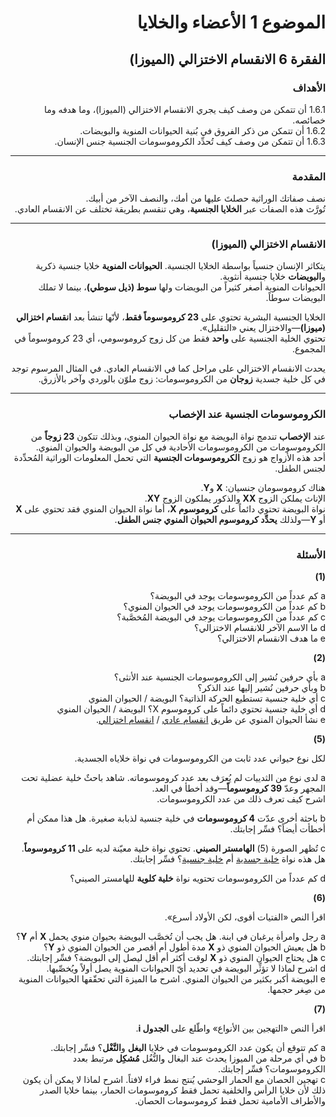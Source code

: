 <div style="text-align: right; direction: rtl;">

<h1>الموضوع 1 الأعضاء والخلايا</h1>

<h2>الفقرة 6 الانقسام الاختزالي (الميوزا)</h2>

<h3>الأهداف</h3>
<p>
1.6.1 أن تتمكن من وصف كيف يجري الانقسام الاختزالي (الميوزا)، وما هدفه وما خصائصه.<br>
1.6.2 أن تتمكن من ذكر الفروق في بُنية الحيوانات المنوية والبويضات.<br>
1.6.3 أن تتمكن من وصف كيف تُحدِّد الكروموسومات الجنسية جنس الإنسان.
</p>

<hr>

<h3>المقدمة</h3>
<p>
نصف صفاتك الوراثية حصلتَ عليها من أمك، والنصف الآخر من أبيك.<br>
تُورَّث هذه الصفات عبر <b>الخلايا الجنسية</b>، وهي تنقسم بطريقة تختلف عن الانقسام العادي.
</p>

<hr>

<h3>الانقسام الاختزالي (الميوزا)</h3>
<p>
يتكاثر الإنسان جنسياً بواسطة الخلايا الجنسية. <b>الحيوانات المنوية</b> خلايا جنسية ذكرية و<b>البويضات</b> خلايا جنسية أنثوية.<br>
الحيوانات المنوية أصغر كثيراً من البويضات ولها <b>سوط (ذيل سوطي)</b>، بينما لا تملك البويضات سوطاً.
</p>

<p>
الخلايا الجنسية البشرية تحتوي على <b>23 كروموسوماً فقط</b>، لأنّها تنشأ بعد <b>انقسام اختزالي (ميوزا)</b>—والاختزال يعني «التقليل».<br>
تحتوي الخلية الجنسية على <b>واحد</b> فقط من كل زوج كروموسومي، أي 23 كروموسوماً في المجموع.
</p>

<p>
يحدث الانقسام الاختزالي على مراحل كما في الانقسام العادي. في المثال المرسوم توجد في كل خلية جسدية <b>زوجان</b> من الكروموسومات: زوج ملوّن بالوردي وآخر بالأزرق.
</p>

<hr>

<h3>الكروموسومات الجنسية عند الإخصاب</h3>
<p>
عند <b>الإخصاب</b> تندمج نواة البويضة مع نواة الحيوان المنوي، وبذلك تتكون <b>23 زوجاً</b> من الكروموسومات من الكروموسومات الأحادية في كل من البويضة والحيوان المنوي.<br>
أحد هذه الأزواج هو زوج <b>الكروموسومات الجنسية</b> التي تحمل المعلومات الوراثية المُحدِّدة لجنس الطفل.
</p>

<p>
هناك كروموسومان جنسيان: <b>X</b> و<b>Y</b>.<br>
الإناث يملكن الزوج <b>XX</b> والذكور يملكون الزوج <b>XY</b>.<br>
نواة البويضة تحتوي دائماً على <b>كروموسوم X</b>، أما نواة الحيوان المنوي فقد تحتوي على <b>X</b> أو <b>Y</b>—ولذلك <b>يحدِّد كروموسوم الحيوان المنوي جنس الطفل</b>.
</p>

<hr>

<h3>الأسئلة</h3>

<p><b>(1)</b></p>
<p>
a كم عدداً من الكروموسومات يوجد في البويضة؟<br>
b كم عدداً من الكروموسومات يوجد في الحيوان المنوي؟<br>
c كم عدداً من الكروموسومات يوجد في البويضة المُخصَّبة؟<br>
d ما الاسم الآخر للانقسام الاختزالي؟<br>
e ما هدف الانقسام الاختزالي؟
</p>

<p><b>(2)</b></p>
<p>
a بأي حرفين نُشير إلى الكروموسومات الجنسية عند الأنثى؟<br>
b وبأي حرفين نُشير إليها عند الذكر؟<br>
c أي خلية جنسية تستطيع الحركة الذاتية؟ البويضة / الحيوان المنوي<br>
d أي خلية جنسية تحتوي دائماً على كروموسوم X؟ البويضة / الحيوان المنوي<br>
e نشأ الحيوان المنوي عن طريق <u>انقسام عادي</u> / <u>انقسام اختزالي</u>.
</p>

<p><b>(5)</b></p>
<p>
لكل نوع حيواني عدد ثابت من الكروموسومات في نواة خلاياه الجسدية.
</p>
<p>
a لدى نوع من الثدييات لم يُعرَف بعد عدد كروموسوماته. شاهد باحثٌ خلية عضلية تحت المجهر وعدّ <b>39 كروموسوماً</b>—وقد أخطأ في العد.<br>
اشرح كيف تعرف ذلك من عدد الكروموسومات.
</p>
<p>
b باحثة أخرى عدّت <b>4 كروموسومات</b> في خلية جنسية لذبابة صغيرة. هل هذا ممكن أم أخطأت أيضاً؟ فسِّر إجابتك.
</p>
<p>
c تُظهر الصورة (5) <b>الهامستر الصيني</b>. تحتوي نواة خلية معيّنة لديه على <b>11 كروموسوماً</b>.<br>
هل هذه نواة <u>خلية جسدية</u> أم <u>خلية جنسية</u>؟ فسِّر إجابتك.
</p>
<p>
d كم عدداً من الكروموسومات تحتويه نواة <b>خلية كلوية</b> للهامستر الصيني؟
</p>

<p><b>(6)</b></p>
<p>
اقرأ النص «الفتيات أقوى، لكن الأولاد أسرع».
</p>
<p>
a رجل وامرأة يرغبان في ابنة. هل يجب أن تُخصَّب البويضة بحيوان منوي يحمل <b>X</b> أم <b>Y</b>؟<br>
b هل يعيش الحيوان المنوي ذو <b>X</b> مدة أطول أم أقصر من الحيوان المنوي ذو <b>Y</b>؟<br>
c هل يحتاج الحيوان المنوي ذو <b>X</b> لوقت أكثر أم أقل ليصل إلى البويضة؟ فسِّر إجابتك.<br>
d اشرح لماذا لا تؤثِّر البويضة في تحديد أيّ الحيوانات المنوية يصل أولاً ويُخصِّبها.<br>
e البويضة أكبر بكثير من الحيوان المنوي. اشرح ما الميزة التي تحقّقها الحيوانات المنوية من صِغر حجمها.
</p>

<p><b>(7)</b></p>
<p>
اقرأ النص «التهجين بين الأنواع» واطّلع على <b>الجدول i</b>.
</p>
<p>
a كم تتوقع أن يكون عدد الكروموسومات في خلايا <b>البغل</b> و<b>النَّغْل</b>؟ فسِّر إجابتك.<br>
b في أي مرحلة من الميوزا يحدث عند البغال والنُّغُل <b>مُشكِل</b> مرتبط بعدد الكروموسومات؟ فسِّر إجابتك.<br>
c تهجين الحصان مع الحمار الوحشي يُنتج نمط فراء لافتاً. اشرح لماذا لا يمكن أن يكون ذلك لأن خلايا الرأس والخلفية تحمل فقط كروموسومات الحمار، بينما خلايا الصدر والأطراف الأمامية تحمل فقط كروموسومات الحصان.
</p>

</div>